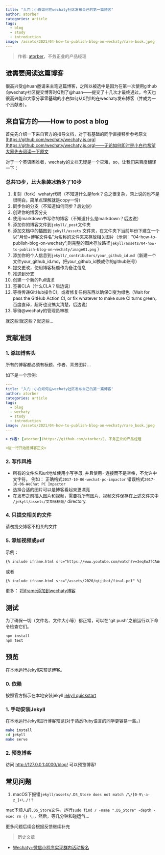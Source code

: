```yaml
---
title: "入门：小白如何在wechaty社区发布自己的第一篇博客"
author: atorber
categories: article
tags:
  - blog
  - study
  - introduction
image: /assets/2021/04-how-to-publish-blog-on-wechaty/rare-book.jpeg
---
```


> 作者: [atorber](https://github.com/atorber/)，不务正业的产品经理

## 谁需要阅读这篇博客

很高兴受@huan邀请来主笔这篇博客，之所以被选中是因为在第一次使用github向wechaty社区提交博客时Q到了@huan——提交了十几次才最终通过。今天也很高兴能和大家分享零基础的小白如何从0到1的在wechaty发布博客（并成为一个贡献者）。

## 来自官方的——How to post a blog

首先先介绍一下来自官方的指导文档，对于有基础的同学直接移步参考原文[https://github.com/wechaty/wechaty.js.org](https://github.com/wechaty/wechaty.js.org)——无论如何即时是小白也希望大家先去阅读一下原文

对于一个英语困难者，wechaty的文档无疑是一个灾难，so，让我们来百度翻译一下：

### 总共13步，比大象装冰箱多了10步

1. 复刻（fork）wehaty代码（不知道什么是fork？总之很复杂，网上说的也不是很明白，简单点理解就是copy一份）
1. 同步你的分支（不知道如何同步？后边说）
1. 创建你的博客分支
1. 使用markdown书写你的博客（不知道什么是markdown？后边说）
1. 添加你的博客文件到`jekyll/_post`文件夹
1. 添加文档中的插图到 `jekyll/assets` 文件夹，在文件夹下当前年份下建立一个以"月份+博客文件名"为名称的文件夹来存放相关图片（示例："04-how-to-publish-blog-on-wechaty",则完整的图片存放路径`jekyll/assets/04-how-to-publish-blog-on-wechaty/image01.png` ）
1. 添加你的个人信息到`jekyll/_contributors/your_github_id.md`（新建一个文件your_github_id.md，把your_github_id换成你的github账号）
1. 提交更改，使用博客标题作为备注信息
1. 推送到分支
1. 创建一个新的Pull请求
1. 签署CLA（什么CLA？后边说）
1. 等待传递GitHub操作CI，或者修复任何东西以确保CI变为绿色（Wait for pass the GitHub Action CI, or fix whatever to make sure CI turns green，百度直译，超哥也没搞太清楚，后边说）
1. 等待@wechaty的管理员审核

就这些!就这些？就这些...

## 贡献准则

### 1. 添加博客头

所有的博客都必须有标题、作者、背景图片...

如下是一个示例:

```yaml
---
title: "入门：小白如何在wechaty社区发布自己的第一篇博客"
author: atorber
categories: article
tags:
  - blog
  - wechaty
  - study
  - introduction
image: /assets/2021/04-how-to-publish-blog-on-wechaty/rare_book.jpeg
---

> 作者: [atorber](https://github.com/atorber/)，不务正业的产品经理

<这一行开始是博客正文>
```

### 2. 写作风格

- 所有的文件名和url地址使用小写字母, 并且使用`-` 连接而不是空格，不允许中文字符。
例如：
正确格式`2017-10-06-wechat-pc-impactor`
错误格式`2017-10-06-WeChat PC Impactor`
- 选择合适的图片可以是博客看起来更漂亮
- 在发布之前插入图片和视频，需要将所有图片、视频文件保存在上述文件夹中 `/jekyll/assets/文章标标题/` directory.

### 4. 只提交相关的文件

请勿提交博客不相关的文件

### 5. 添加视频或pdf

示例：

```html
{% include iframe.html src="https://www.youtube.com/watch?v=3eq8wJfCAWs" %}
```

或者

```html
{% include iframe.html src="/assets/2020/qijibot/final.pdf" %}
```

更多： [将iframe添加到wechaty博客](https://wechaty.js.org/2020/08/24/add-video-to-wechaty-blog/)

## 测试

为了确保一切（文件名、文件大小等）都正常，可以在“git push”之前运行以下命令检查它们。

```sh
npm install
npm test
```

## 预览

在本地运行Jekyll来预览博客。

### 0. 依赖

按照官方指示在本地安装jekyll [jekyll quickstart](https://jekyllrb.com/docs/)

### 1. 手动安装Jekyll

在本地运行Jekyll进行博客预览(对于熟悉Ruby语言的同学更容易一些。）

```sh
make install
cd jekyll
make serve
```

### 2. 预览博客

访问 <http://127.0.0.1:4000/blog/> 可以预览博客!

## 常见问题

1. macOS下报错`jekyll/assets/.DS_Store does not match /\/[0-9\-a-z_]+\./!？`

mac下烦人的`.DS_Store`文件，运行`sudo find / -name ".DS_Store" -depth -exec rm {} \;`，然后，等几分钟和碰运气...

更多问题后续会根据反馈继续补充

> 历史文章

- [Wechaty+微信小程序实现群内活动报名](https://wechaty.js.org/2021/03/17/node-wechaty-and-wechaty-puppet-padlocal/)
